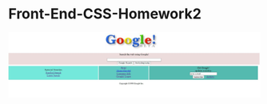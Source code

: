 # Front-End-CSS-Homework2
![github](https://github.com/KaderErgin/CSS/blob/main/Front_End-CSS_Homework2/images/google_1.jpg)

